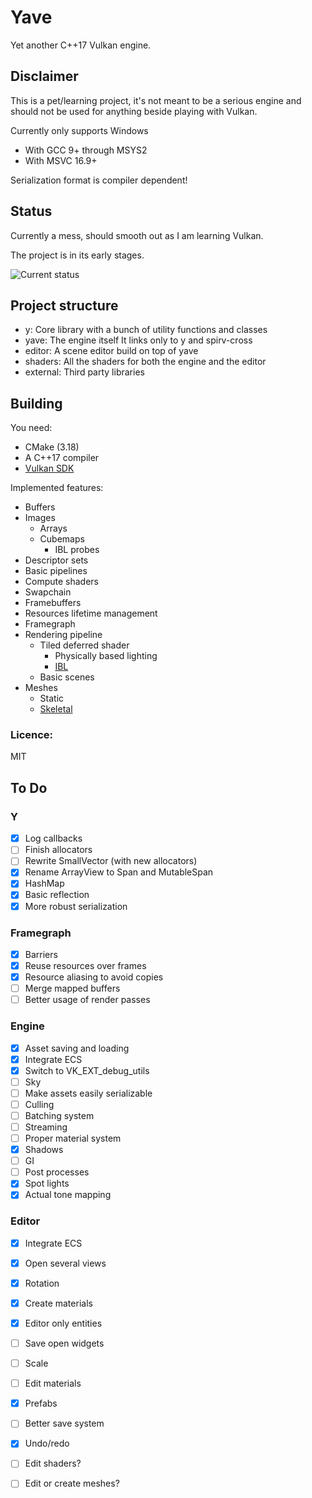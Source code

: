 # Yave
Yet another C++17 Vulkan engine.

## Disclaimer
This is a pet/learning project, it's not meant to be a serious engine and should not be used for anything beside playing with Vulkan.

Currently only supports Windows
 * With GCC 9+ through MSYS2
 * With MSVC 16.9+

Serialization format is compiler dependent!

## Status

Currently a mess, should smooth out as I am learning Vulkan.

The project is in its  early stages.

![Current status](https://i.imgur.com/ulnz4Rs.jpeg)

## Project structure

 * y: Core library with a bunch of utility functions and classes
 * yave: The engine itself
    It links only to y and spirv-cross
 * editor: A scene editor build on top of yave
 * shaders: All the shaders for both the engine and the editor
 * external: Third party libraries


## Building
You need:
 * CMake (3.18)
 * A C++17 compiler
 * [Vulkan SDK](https://lunarg.com/vulkan-sdk/)


Implemented features:
 * Buffers
 * Images
   * Arrays
   * Cubemaps
     * IBL probes
 * Descriptor sets
 * Basic pipelines
 * Compute shaders
 * Swapchain
 * Framebuffers
 * Resources lifetime management
 * Framegraph
 * Rendering pipeline
   * Tiled deferred shader
     * Physically based lighting
     * [IBL](https://i.imgur.com/fLydq3W.png)
   * Basic scenes
 * Meshes
   * Static
   * [Skeletal](https://i.imgur.com/TaJzCya.gif) 


### Licence:
MIT

## To Do


### Y
- [X] Log callbacks
- [ ] Finish allocators
- [ ] Rewrite SmallVector (with new allocators)
- [X] Rename ArrayView to Span and MutableSpan
- [X] HashMap
- [X] Basic reflection
- [X] More robust serialization

### Framegraph
- [X] Barriers
- [X] Reuse resources over frames
- [X] Resource aliasing to avoid copies
- [ ] Merge mapped buffers
- [ ] Better usage of render passes

### Engine
- [X] Asset saving and loading
- [X] Integrate ECS
- [X] Switch to VK_EXT_debug_utils
- [ ] Sky
- [ ] Make assets easily serializable
- [ ] Culling
- [ ] Batching system
- [ ] Streaming
- [ ] Proper material system
- [X] Shadows
- [ ] GI
- [ ] Post processes
- [X] Spot lights
- [X] Actual tone mapping

### Editor
- [X] Integrate ECS
- [X] Open several views
- [X] Rotation 
- [X] Create materials 
- [X] Editor only entities 
- [ ] Save open widgets
- [ ] Scale 
- [ ] Edit materials
- [X] Prefabs
- [ ] Better save system
- [X] Undo/redo
- [ ] Edit shaders?
- [ ] Edit or create meshes?


